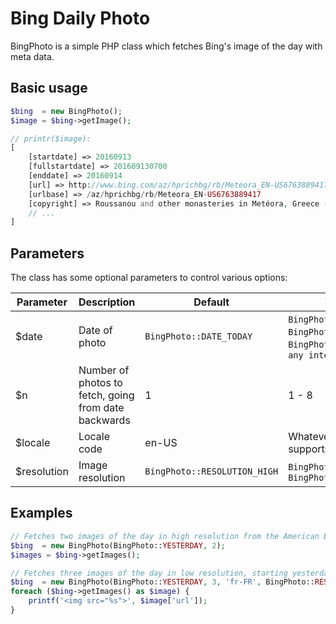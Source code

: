 # Bing Daily Photo

BingPhoto is a simple PHP class which fetches Bing's image of the day with meta data.

## Basic usage

```php
$bing  = new BingPhoto();
$image = $bing->getImage();

// printr($image):
[
    [startdate] => 20160913
    [fullstartdate] => 201609130700
    [enddate] => 20160914
    [url] => http://www.bing.com/az/hprichbg/rb/Meteora_EN-US6763889417_1920x1080.jpg
    [urlbase] => /az/hprichbg/rb/Meteora_EN-US6763889417
    [copyright] => Roussanou and other monasteries in Metéora, Greece (© Stian Rekdal/Nimia)   
    // ...
]
```

## Parameters

The class has some optional parameters to control various options:

| Parameter   |Description        |Default              |Valid values|
|-------------|-------------------|---------------------|------------|
| $date|Date of photo|`BingPhoto::DATE_TODAY` |`BingPhoto::DATE_YESTERDAY`, `BingPhoto::DATE_TODAY`, `BingPhoto::DATE_TOMORROW`, `any integer >= -1`|
| $n|Number of photos to fetch, going from date backwards|1|1 - 8|
| $locale     |Locale code|en-US|Whatever language Bing supports|
| $resolution |Image resolution|`BingPhoto::RESOLUTION_HIGH`|`BingPhoto::RESOLUTION_LOW`, `BingPhoto::RESOLUTION_HIGH`|

## Examples

```php
// Fetches two images of the day in high resolution from the American Bing portal
$bing  = new BingPhoto(BingPhoto::YESTERDAY, 2);
$images = $bing->getImages();
```

```php
// Fetches three images of the day in low resolution, starting yesterday from the French Bing portal
$bing  = new BingPhoto(BingPhoto::YESTERDAY, 3, 'fr-FR', BingPhoto::RESOLUTION_LOW);
foreach ($bing->getImages() as $image) {
    printf('<img src="%s">', $image['url']);
}
```

